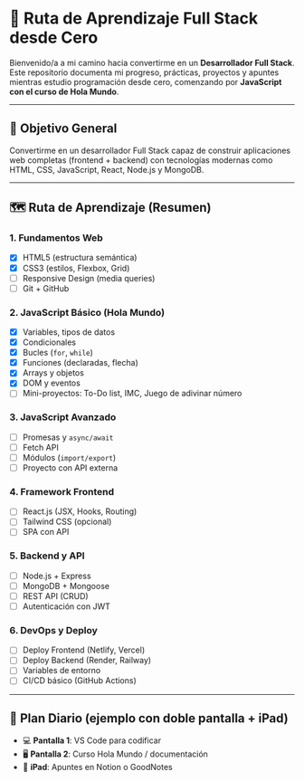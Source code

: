 # 🧠 Ruta de Aprendizaje Full Stack desde Cero

Bienvenido/a a mi camino hacia convertirme en un **Desarrollador Full Stack**. Este repositorio documenta mi progreso, prácticas, proyectos y apuntes mientras estudio programación desde cero, comenzando por **JavaScript con el curso de Hola Mundo**.

---

## 🚀 Objetivo General

Convertirme en un desarrollador Full Stack capaz de construir aplicaciones web completas (frontend + backend) con tecnologías modernas como HTML, CSS, JavaScript, React, Node.js y MongoDB.

---

## 🗺️ Ruta de Aprendizaje (Resumen)

### 1. Fundamentos Web
- [x] HTML5 (estructura semántica)
- [x] CSS3 (estilos, Flexbox, Grid)
- [ ] Responsive Design (media queries)
- [ ] Git + GitHub

### 2. JavaScript Básico (Hola Mundo)
- [x] Variables, tipos de datos
- [x] Condicionales
- [x] Bucles (`for`, `while`)
- [x] Funciones (declaradas, flecha)
- [x] Arrays y objetos
- [x] DOM y eventos
- [ ] Mini-proyectos: To-Do list, IMC, Juego de adivinar número

### 3. JavaScript Avanzado
- [ ] Promesas y `async/await`
- [ ] Fetch API
- [ ] Módulos (`import/export`)
- [ ] Proyecto con API externa

### 4. Framework Frontend
- [ ] React.js (JSX, Hooks, Routing)
- [ ] Tailwind CSS (opcional)
- [ ] SPA con API

### 5. Backend y API
- [ ] Node.js + Express
- [ ] MongoDB + Mongoose
- [ ] REST API (CRUD)
- [ ] Autenticación con JWT

### 6. DevOps y Deploy
- [ ] Deploy Frontend (Netlify, Vercel)
- [ ] Deploy Backend (Render, Railway)
- [ ] Variables de entorno
- [ ] CI/CD básico (GitHub Actions)

---

## 📆 Plan Diario (ejemplo con doble pantalla + iPad)

- 💻 **Pantalla 1**: VS Code para codificar
- 🖥️ **Pantalla 2**: Curso Hola Mundo / documentación
- 📱 **iPad**: Apuntes en Notion o GoodNotes
